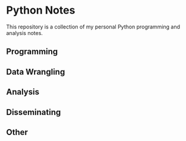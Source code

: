 # Python Notes

This repository is a collection of my personal Python programming and analysis notes.

## Programming

## Data Wrangling

## Analysis

## Disseminating

## Other
